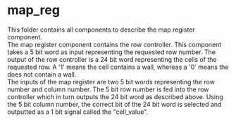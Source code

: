 # map_reg

This folder contains all components to describe the map register component.  
The map register component contains the row controller.
This component takes a 5 bit word as input representing the requested row number.
The output of the row controller is a 24 bit word representing the cells of the requested row.
A '1' means the cell contains a wall, whereas a '0' means the does not contain a wall.  
The inputs of the map register are two 5 bit words representing the row number and column number.
The 5 bit row number is fed into the row controller which in turn outputs the 24 bit word as described above.
Using the 5 bit column number, the correct bit of the 24 bit word is selected and outputted as a 1 bit signal called the "cell_value".
